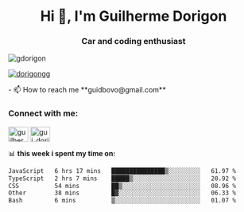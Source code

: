 <h1 align="center">Hi 👋, I'm Guilherme Dorigon</h1>
<h3 align="center">Car and coding enthusiast</h3>

<p align="left"> <img src="https://komarev.com/ghpvc/?username=gdorigon&label=Profile%20views&color=0e75b6&style=flat" alt="gdorigon" /> </p>

<p align="left"> <a href="https://twitter.com/dorigongg" target="blank"><img src="https://img.shields.io/twitter/follow/dorigongg?logo=twitter&style=for-the-badge" alt="dorigongg" /></a> </p>
<!--
- 🔭 I’m currently working on **@integra.do**
-->
- 📫 How to reach me **guidbovo@gmail.com**

<h3 align="left">Connect with me:</h3>
<p align="left">

<a href="https://linkedin.com/in/guilherme dorigon" target="blank"><img align="center" src="https://raw.githubusercontent.com/rahuldkjain/github-profile-readme-generator/master/src/images/icons/Social/linked-in-alt.svg" alt="guilherme dorigon" height="30" width="40" /></a>
<a href="https://instagram.com/gui_dorigon" target="blank"><img align="center" src="https://raw.githubusercontent.com/rahuldkjain/github-profile-readme-generator/master/src/images/icons/Social/instagram.svg" alt="gui_dorigon" height="30" width="40" /></a>
</p>

📊 **this week i spent my time on:**

<!--START_SECTION:waka-->

```txt
JavaScript   6 hrs 17 mins   ███████████████▒░░░░░░░░░   61.97 %
TypeScript   2 hrs 7 mins    █████▒░░░░░░░░░░░░░░░░░░░   20.92 %
CSS          54 mins         ██▒░░░░░░░░░░░░░░░░░░░░░░   08.96 %
Other        38 mins         █▓░░░░░░░░░░░░░░░░░░░░░░░   06.33 %
Bash         6 mins          ▒░░░░░░░░░░░░░░░░░░░░░░░░   01.07 %
```

<!--END_SECTION:waka-->
